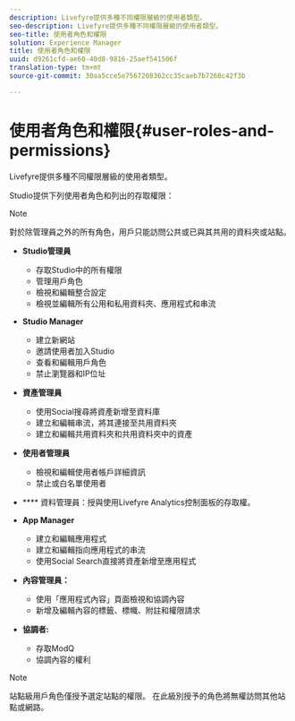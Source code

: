```yaml
---
description: Livefyre提供多種不同權限層級的使用者類型。
seo-description: Livefyre提供多種不同權限層級的使用者類型。
seo-title: 使用者角色和權限
solution: Experience Manager
title: 使用者角色和權限
uuid: d9261cfd-ae60-40d8-9816-25aef541506f
translation-type: tm+mt
source-git-commit: 30aa5cce5e7567208362cc35caeb7b7260c42f3b

---
```



# 使用者角色和權限{#user-roles-and-permissions}

Livefyre提供多種不同權限層級的使用者類型。

Studio提供下列使用者角色和列出的存取權限：

>[!NOTE]
>
>對於除管理員之外的所有角色，用戶只能訪問公共或已與其共用的資料夾或站點。

* **Studio管理員**
   * 存取Studio中的所有權限
   * 管理用戶角色
   * 檢視和編輯整合設定
   * 檢視並編輯所有公用和私用資料夾、應用程式和串流

* **Studio Manager**
   * 建立新網站
   * 邀請使用者加入Studio
   * 查看和編輯用戶角色
   * 禁止瀏覽器和IP位址

* **資產管理員**
   * 使用Social搜尋將資產新增至資料庫
   * 建立和編輯串流，將其連接至共用資料夾
   * 建立和編輯共用資料夾和共用資料夾中的資產

* **使用者管理員**
   * 檢視和編輯使用者帳戶詳細資訊
   * 禁止或白名單使用者

* **** 資料管理員：授與使用Livefyre Analytics控制面板的存取權。
* **App Manager**
   * 建立和編輯應用程式
   * 建立和編輯指向應用程式的串流
   * 使用Social Search直接將資產新增至應用程式

* **內容管理員：**
   * 使用「應用程式內容」頁面檢視和協調內容
   * 新增及編輯內容的標籤、標幟、附註和權限請求

* **協調者:**
   * 存取ModQ
   * 協調內容的權利

>[!NOTE]
>
>站點級用戶角色僅授予選定站點的權限。 在此級別授予的角色將無權訪問其他站點或網路。
